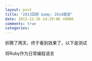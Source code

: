 ```yaml
---
layout: post
title: "2013回顾 &amp; 2014展望"
date: 2013-12-26 14:29:06 +0800
comments: true
categories: 
---
```



折腾了两天，终于看到效果了，以下是测试

将Ruby作为日常编程语言 
